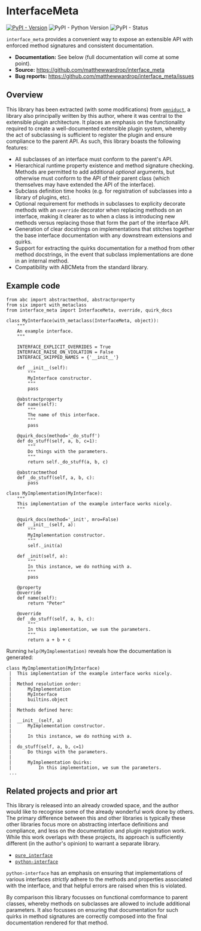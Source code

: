 # InterfaceMeta

[![PyPI - Version](https://img.shields.io/pypi/v/interface_meta.svg)](https://pypi.org/project/interface_meta/)
![PyPI - Python Version](https://img.shields.io/pypi/pyversions/interface_meta.svg)
![PyPI - Status](https://img.shields.io/pypi/status/interface_meta.svg)


`interface_meta` provides a convenient way to expose an extensible API with
enforced method signatures and consistent documentation.

- **Documentation:** See below (full documentation will come at some point).
- **Source:** https://github.com/matthewwardrop/interface_meta
- **Bug reports:** https://github.com/matthewwardrop/interface_meta/issues

## Overview

This library has been extracted (with some modifications) from
[`omniduct`](https://github.com/airbnb/omniduct), a library also principally
written by this author, where it was central to the extensible plugin
architecture. It places an emphasis on the functionality required to create a
well-documented extensible plugin system, whereby the act of subclassing is
sufficient to register the plugin and ensure compliance to the parent API. As
such, this library boasts the following features:

- All subclasses of an interface must conform to the parent's API.
- Hierarchical runtime property existence and method signature checking. Methods
  are permitted to add additional *optional* arguments, but otherwise must
  conform to the API of their parent class (which themselves may have extended
  the API of the interface).
- Subclass definition time hooks (e.g. for registration of subclasses into a
  library of plugins, etc).
- Optional requirement for methods in subclasses to explicity decorate methods
  with an `override` decorator when replacing methods on an interface, making
  it clearer as to when a class is introducing new methods versus replacing
  those that form the part of the interface API.
- Generation of clear docstrings on implementations that stitches together the
  base interface documentation with any downstream extensions and quirks.
- Support for extracting the quirks documentation for a method from other method
  docstrings, in the event that subclass implementations are done in an internal
  method.
- Compatibility with ABCMeta from the standard library.

## Example code

```
from abc import abstractmethod, abstractproperty
from six import with_metaclass
from interface_meta import InterfaceMeta, override, quirk_docs

class MyInterface(with_metaclass(InterfaceMeta, object)):
    """
    An example interface.
    """

    INTERFACE_EXPLICIT_OVERRIDES = True
    INTERFACE_RAISE_ON_VIOLATION = False
    INTERFACE_SKIPPED_NAMES = {'__init__'}

    def __init__(self):
        """
        MyInterface constructor.
        """
        pass

    @abstractproperty
    def name(self):
        """
        The name of this interface.
        """
        pass

    @quirk_docs(method='_do_stuff')
    def do_stuff(self, a, b, c=1):
        """
        Do things with the parameters.
        """
        return self._do_stuff(a, b, c)

    @abstractmethod
    def _do_stuff(self, a, b, c):
        pass

class MyImplementation(MyInterface):
    """
    This implementation of the example interface works nicely.
    """

    @quirk_docs(method='_init', mro=False)
    def __init__(self, a):
        """
        MyImplementation constructor.
        """
        self._init(a)

    def _init(self, a):
        """
        In this instance, we do nothing with a.
        """
        pass

    @property
    @override
    def name(self):
        return "Peter"

    @override
    def _do_stuff(self, a, b, c):
        """
        In this implementation, we sum the parameters.
        """
        return a + b + c
```

Running `help(MyImplementation)` reveals how the documentation is generated:

```
class MyImplementation(MyInterface)
 |  This implementation of the example interface works nicely.
 |
 |  Method resolution order:
 |      MyImplementation
 |      MyInterface
 |      builtins.object
 |
 |  Methods defined here:
 |
 |  __init__(self, a)
 |      MyImplementation constructor.
 |
 |      In this instance, we do nothing with a.
 |
 |  do_stuff(self, a, b, c=1)
 |      Do things with the parameters.
 |
 |      MyImplementation Quirks:
 |          In this implementation, we sum the parameters.
 ...
```

## Related projects and prior art

This library is released into an already crowded space, and the author would
like to recognise some of the already wonderful work done by others. The primary
difference between this and other libraries is typically these other libraries
focus more on abstracting interface definitions and compliance, and less on the
documentation and plugin registration work. While this work overlaps with these
projects, its approach is sufficiently different (in the author's opinion)
to warrant a separate library.

- [`pure_interface`](https://github.com/seequent/pure_interface)
- [`python-interface`](https://github.com/ssanderson/interface)

`python-interface` has an emphasis on ensuring that implementations of various
interfaces *strictly* adhere to the methods and properties associated with
the interface, and that helpful errors are raised when this is violated.

By
comparison this library focusses on functional comformance to parent classes,
whereby methods on subclasses are allowed to include additional parameters. It
also focusses on ensuring that documentation for such quirks in method signatures are correctly composed into the final documentation rendered for that method.
